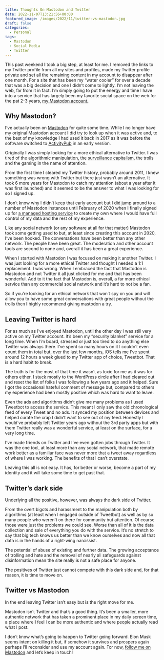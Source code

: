 ```yaml
---
title: Thoughts On Mastodon and Twitter
date: 2022-11-07T13:21:56+00:00
featured_image: /images/2022/11/twitter-vs-mastodon.jpg
draft: false
categories:
  - Personal
tags:
  - Mastodon
  - Social Media
  - Twitter
---
```


This past weekend I took a big step, at least for me. I removed the links to my Twitter profile from all my sites and profiles, made my Twitter profile private and set all the remaining content in my account to disappear after one month. For a site that has been my “water cooler” for over a decade that was a big decision and one I didn’t come to lightly.
I’m not leaving the web, far from it in fact. I’m simply going to put the energy and time I have into a service that has largely been my favorite social space on the web for the pat 2-3 years, [my Mastodon account.][1]

## Why Mastodon?

I’ve actually been on [Mastodon][2] for quite some time. While I no longer have my original Mastodon account I did try to look up when it was active and, to the best of my knowledge I had used it back in 2017 as it was before the software switched to [ActivityPub][3] in an early version.

Originally I was simply looking for a more ethical alternative to Twitter. I was tired of the algorithmic manipulation, the [surveillance capitalism][4], the trolls and the gaming in the name of attention.

From the first time I cleared my Twitter history, probably around 2011, I knew something was wrong with Twitter but there just wasn’t an alternative. It took 6 more years for Mastodon to catch my attention (about a year after it was first launched) and it seemed to be the answer to what I was looking for so I signed up.

I don’t know why I didn’t keep that early account but I did jump around to a number of Mastodon instances until February of 2020 when I finally signed up for [a managed hosting service][5] to create my own where I would have full control of my data and the rest of my experience.

Like any social network (or any software at all for that matter) Mastodon took some getting used to but, at least since creating this account in 2020, I’ve been hooked. The conversations have been better than any other network. The people have been great. The moderation and other account tools are second to none and, overall it has been a great experience.

When I started with Mastodon I was focused on making it another Twitter. I was just looking for a more ethical Twitter and thought I needed a 1:1 replacement. I was wrong. When I embraced the fact that Mastodon is Mastodon and not Twitter it all just clicked for me and that has been wonderful. Add to it the fact that Mastodon is, overall, a far more ethical service than any commercial social network and it’s hard to not be a fan.

So if you’re looking for an ethical network that won’t spy on you and will allow you to have some great conversations with great people without the trolls then I highly recommend giving mastodon a try.

## Leaving Twitter is hard

For as much as I’ve enjoyed Mastodon, until the other day I was still very active on my Twitter account. It’s been my “security blanket” service for a long time. When I’m board, stressed or just too tired to do anything else Twitter was always there. I’ve spent so many hours on it I couldn’t even count them in total but, over the last few months, iOS tells me I’ve spent around 12 hours a week glued to my Twitter app of choice, Tweetbot. That is a hard habit to break.

The truth is for the most of that time it wasn’t as toxic for me as it was for others either. I stuck mostly to the WordPress circle after I had cleared out and reset the list of folks I was following a few years ago and it helped. Sure I got the occasional hateful comment of message but, compared to others my experience had been mostly positive which was hard to want to leave.

Even the ads and algorithms didn’t give me many problems as I used Tweetbot to access the service. This meant I only saw the old chronological feed of every Tweet and no ads. It synced my position between devices and helped curate the crap I didn’t want to see out of my feed. Honestly I would’ve probably left Twitter years ago without the 3rd party apps but with them Twitter really was a wonderful service, at least on the surface, for a very long time.

I’ve made friends on Twitter and I’ve even gotten jobs through Twitter. It was the one tool, at least more than any social network, that made remote work better as a familiar face was never more that a tweet away regardless of where I was working. The benefits of that I can’t overstate.

Leaving this all is not easy. It has, for better or worse, become a part of my identity and it will take some time to get past that.

## Twitter’s dark side

Underlying all the positive, however, was always the dark side of Twitter.

From the overt bigots and harassment to the manipulation both by algorithms (at least when I engaged outside of Tweetbot) as well as by so many people who weren’t on there for community but attention. Of course those were just the problems we could see. Worse than all of it is the data collection and sale of everything you do with the service. It’s no stretch to say that big tech knows us better than we know ourselves and now all that data is in the hands of a right-wing narcissist.

The potential of abuse of existing and further data. The growing acceptance of trolling and hate and the removal of nearly all safeguards against disinformation mean the site really is not a safe place for anyone.

The positives of Twitter just cannot compete with this dark side and, for that reason, it is time to move on.

## Twitter vs Mastodon

In the end leaving Twitter isn’t easy but is the right move for me.

Mastodon isn’t Twitter and that’s a good thing. It’s been a smaller, more authentic network that has taken a prominent place in my daily screen time, a place where I feel I can be more authentic and where people actually read what I post.

I don’t know what’s going to happen to Twitter going forward. Elon Musk seems intent on killing it but, if somehow it survives and prospers again perhaps I’ll reconsider and use my account again. For now, [follow me on Mastodon][6] and let’s keep in touch!

 [1]: Https://mastodon.chriswiegman.com/
 [2]: https://joinmastodon.org/
 [3]: https://activitypub.rocks/
 [4]: https://en.wikipedia.org/wiki/Surveillance_capitalism
 [5]: https://masto.host/
 [6]: https://mastodon.chriswiegman.com/